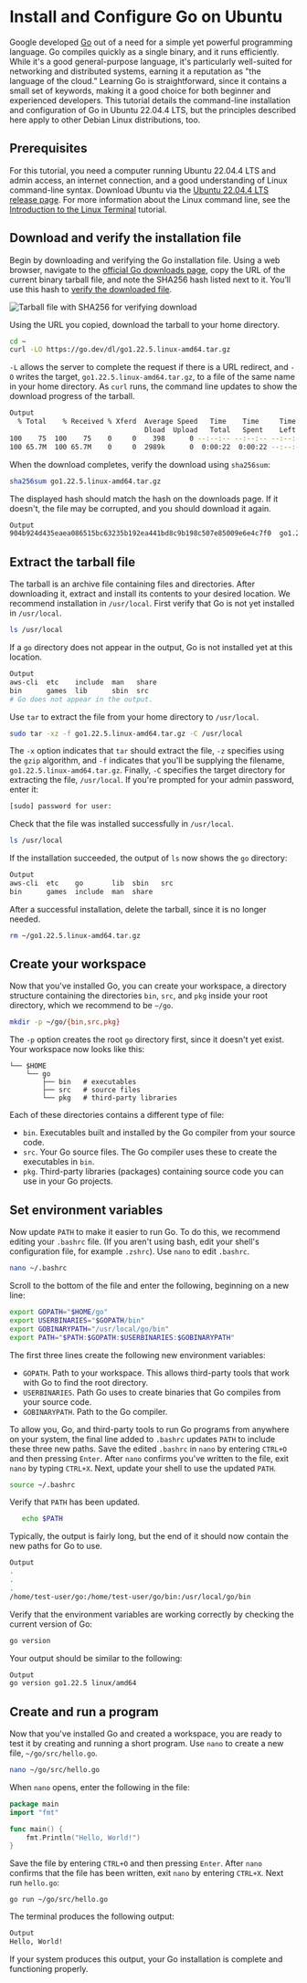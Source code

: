 # Install and Configure Go on Ubuntu

Google developed [Go](https://golang.org/) out of a need for a simple yet powerful programming language. Go compiles quickly as a single binary, and it runs efficiently. While it's a good general-purpose language, it's particularly well-suited for networking and distributed systems, earning it a reputation as "the language of the cloud.” Learning Go is straightforward, since it contains a small set of keywords, making it a good choice for both beginner and experienced developers. This tutorial details the command-line installation and configuration of Go in Ubuntu 22.04.4 LTS, but the principles described here apply to other Debian Linux distributions, too.

## Prerequisites

For this tutorial, you need a computer running Ubuntu 22.04.4 LTS and admin access, an internet connection, and a good understanding of Linux command-line syntax.  Download Ubuntu via the [Ubuntu 22.04.4 LTS release page](http://releases.ubuntu.com/jammy). For more information about the Linux command line, see the [Introduction to the Linux Terminal](https://www.digitalocean.com/community/tutorials/an-introduction-to-the-linux-terminal) tutorial. 

## Download and verify the installation file

Begin by downloading and verifying the Go installation file. Using a web browser, navigate to the [official Go downloads page](https://golang.org/dl/), copy the URL of the current binary tarball file, and note the SHA256 hash listed next to it. You’ll use this hash to [verify the downloaded file](https://www.digitalocean.com/community/tutorials/how-to-verify-downloaded-files).

![Tarball file with SHA256 for verifying download](./assets/images/sha256-optimized.png "Tarball download")

Using the URL you copied, download the tarball to your home directory. 

```bash
cd ~
curl -LO https://go.dev/dl/go1.22.5.linux-amd64.tar.gz 
```

`-L` allows the server to complete the request if there is a URL redirect,  and `-O` writes the target, `go1.22.5.linux-amd64.tar.gz`, to a file of the same name in your home directory. As `curl` runs, the command line updates to show the download progress of the tarball. 

```bash
Output
  % Total    % Received % Xferd  Average Speed   Time    Time     Time  Current
                                 Dload  Upload   Total   Spent    Left  Speed
100    75  100    75    0     0    398      0 --:--:-- --:--:-- --:--:--   401
100 65.7M  100 65.7M    0     0  2989k      0  0:00:22  0:00:22 --:--:-- 3281k
```

When the download completes, verify the download using `sha256sum`:

```bash
sha256sum go1.22.5.linux-amd64.tar.gz
```
The displayed hash should match the hash on the downloads page. If it doesn't, the file may be corrupted, and you should download it again.

```bash
Output
904b924d435eaea086515bc63235b192ea441bd8c9b198c507e85009e6e4c7f0  go1.22.5.linux-amd64.tar.gz
```

## Extract the tarball file

The tarball is an archive file containing files and directories. After downloading it, extract and install its contents to your desired location. We recommend installation in `/usr/local`. First verify that Go is not yet  installed in `/usr/local`.

```bash
ls /usr/local
```

If a `go` directory does not appear in the output, Go is not installed yet at this location. 

```bash
Output
aws-cli  etc    include  man   share
bin      games  lib      sbin  src
# Go does not appear in the output.
```

Use `tar` to extract the file from your home directory to `/usr/local`. 

```bash
sudo tar -xz -f go1.22.5.linux-amd64.tar.gz -C /usr/local  
```

The `-x` option indicates that `tar` should extract the file, `-z` specifies  using the `gzip` algorithm, and `-f` indicates that you'll be supplying the filename, `go1.22.5.linux-amd64.tar.gz`. Finally, `-C` specifies the target directory for extracting the file, `/usr/local`. If you're prompted for your admin password, enter it:

```bash
[sudo] password for user: 
```

Check that the file was installed successfully in `/usr/local`.

```bash
ls /usr/local
```

If the installation succeeded, the output of `ls` now shows the `go` directory:

```bash
Output
aws-cli  etc    go       lib  sbin   src
bin      games  include  man  share
```

After a successful installation, delete the tarball, since it is no longer needed. 

```bash
rm ~/go1.22.5.linux-amd64.tar.gz 
```

## Create your workspace

Now that you've installed Go, you can create your workspace, a directory structure containing the directories `bin`, `src`, and `pkg` inside your root directory, which we recommend to be `~/go`.

```bash
mkdir -p ~/go/{bin,src,pkg}
```

The `-p` option creates the root `go` directory first, since it doesn't yet exist. Your workspace now looks like this:

```
└── $HOME       
    └── go
        ├── bin   # executables
        ├── src   # source files
        └── pkg   # third-party libraries
```

Each of these directories contains a different type of file:

- `bin`. Executables built and installed by the Go compiler from your source code. 
- `src`. Your Go source files. The Go compiler uses these to create the executables in `bin`. 
- `pkg`. Third-party libraries (packages) containing source code you can use in your Go projects.

## Set environment variables

Now update `PATH` to make it easier to run Go. To do this, we recommend  editing your `.bashrc` file. (If you aren't using bash, edit your shell's configuration file, for example `.zshrc`). Use `nano` to edit `.bashrc`.

```bash
nano ~/.bashrc
```

Scroll to the bottom of the file and enter the following, beginning on a new line:

```bash
export GOPATH="$HOME/go"
export USERBINARIES="$GOPATH/bin"
export GOBINARYPATH="/usr/local/go/bin"
export PATH="$PATH:$GOPATH:$USERBINARIES:$GOBINARYPATH"
``` 

The first three lines create the following new environment variables:

- `GOPATH`. Path to your workspace. This allows third-party tools that work with Go to find the root directory. 
- `USERBINARIES`. Path Go uses to create binaries that Go compiles from your source code. 
- `GOBINARYPATH`. Path to the Go compiler. 

To allow you, Go, and third-party tools to run Go programs from anywhere on your system, the final line added to `.bashrc` updates `PATH` to include these three new paths. Save the edited `.bashrc` in `nano` by entering `CTRL+O` and then pressing `Enter`. After `nano` confirms you've written to the file, exit `nano` by typing `CTRL+X`. Next, update your shell to use the updated `PATH`.

```bash
source ~/.bashrc
```

Verify that `PATH` has been updated.

```bash
   echo $PATH
```

Typically, the output is fairly long, but the end of it should now contain the new paths for Go to use.

```bash
Output
. 
.
.   
/home/test-user/go:/home/test-user/go/bin:/usr/local/go/bin
 ```

Verify that the environment variables are working correctly by checking the current version of Go:

```bash
go version
```
    
Your output should be similar to the following: 

```bash
Output
go version go1.22.5 linux/amd64
```

## Create and run a program

Now that you've installed Go and created a workspace, you are ready to test it by creating and running a short program. Use `nano` to create a new file, `~/go/src/hello.go`.

```bash
nano ~/go/src/hello.go
```

When `nano` opens, enter the following in the file:

```go
package main
import "fmt"

func main() {
    fmt.Println("Hello, World!")
}   
```

Save the file by entering `CTRL+O` and then pressing `Enter`. After `nano` confirms that the file has been written, exit `nano` by entering `CTRL+X`. Next run `hello.go`:

```
go run ~/go/src/hello.go
 ```

The terminal produces the following output:

 ```bash
 Output
 Hello, World!
 ```

If your system produces this output, your Go installation is complete and functioning properly.
